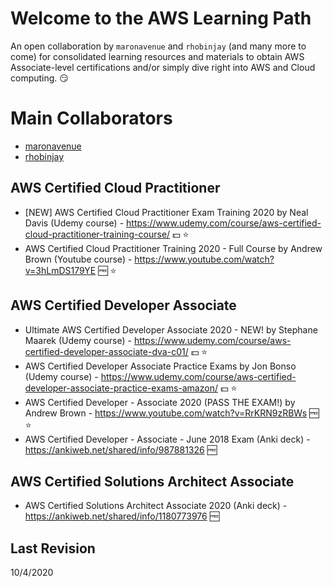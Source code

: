 # Welcome to the AWS Learning Path
An open collaboration by `maronavenue` and `rhobinjay` (and many more to come) for consolidated learning resources and materials to obtain AWS Associate-level certifications and/or simply dive right into AWS and Cloud computing. :smirk:

# Main Collaborators
* [maronavenue](https://github.com/maronavenue)
* [rhobinjay](https://github.com/rhobinjay)

## AWS Certified Cloud Practitioner
* \[NEW\] AWS Certified Cloud Practitioner Exam Training 2020 by Neal Davis (Udemy course) - https://www.udemy.com/course/aws-certified-cloud-practitioner-training-course/ :dollar: :star:
* AWS Certified Cloud Practitioner Training 2020 - Full Course by Andrew Brown (Youtube course) - https://www.youtube.com/watch?v=3hLmDS179YE :free: :star:

## AWS Certified Developer Associate
*  Ultimate AWS Certified Developer Associate 2020 - NEW! by Stephane Maarek (Udemy course) - https://www.udemy.com/course/aws-certified-developer-associate-dva-c01/ :dollar: :star:
* AWS Certified Developer Associate Practice Exams by Jon Bonso (Udemy course) - https://www.udemy.com/course/aws-certified-developer-associate-practice-exams-amazon/ :dollar: :star:
* AWS Certified Developer - Associate 2020 (PASS THE EXAM!) by Andrew Brown - https://www.youtube.com/watch?v=RrKRN9zRBWs :free: :star:
* AWS Certified Developer - Associate - June 2018 Exam (Anki deck) - https://ankiweb.net/shared/info/987881326 :free:

## AWS Certified Solutions Architect Associate
* AWS Certified Solutions Architect Associate 2020 (Anki deck) - https://ankiweb.net/shared/info/1180773976 :free:

## Last Revision
10/4/2020
